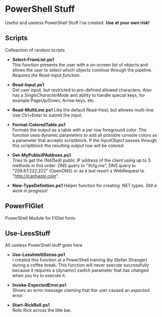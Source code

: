 # PowerShell Stuff
Useful and useless PowerShell Stuff I've created. **Use at your own risk!**

## Scripts
Colleaction of random scripts

- **Select-FromList.ps1**  
This function presents the user with a on-screen list of objects and allows the user to select which objects continue through the pipeline. *Requires the Read-Input function*.

- **Read-Input.ps1**  
Get user input, but restricted to pre-defined allowed characters. Also has a *SingleCharacterMode* and ability to handle special keys, for example  PageUp/Down, Arrow keys, etc.

- **Read-MultiLine.ps1**
Like the default Read-Host, but allowes multi-line. Use Ctrl+Enter to submit the input.

- **Format-ColoredTable.ps1**  
Formats the output as a table with a per row foreground color. The function uses dynamic parameters to add all possible console colors as a parameter that accepts scriptblock. If the InputObject passes through this scriptblock the resulting output row will be colored.

- **Get-MyPublicIPAddress.ps1**  
Tries to get the (NATted) public IP address of the client using up to 3 methods in this order: DNS query to "ifcfg.me", DNS query to "208.67.222.222" (OpenDNS) or as a last resort a WebRequest to "http://icanhazip.com".

- **New-TypeDefinition.ps1**
Helper function for creating .NET types. *Still a work in progress!*

## PowerFIGlet
PowerShell Module for FIGlet fonts

## Use-LessStuff
All useless PowerShell stuff goes here

- **Use-LessIntelliSense.ps1**  
I created this function at a PowerShell training (by Stefan Stranger) during a coffee break. This function will never execute successfully because it requires a (dynamic) switch parameter that has changed when you try to execute it.

- **Invoke-ExpectedError.ps1**  
Shows an error message claiming that the user caused an *expected* error.

- **Start-RickRoll.ps1**  
Rolls Rick across the title bar.


